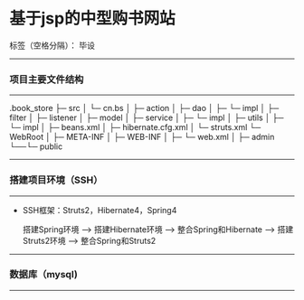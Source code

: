 ﻿# 基于jsp的中型购书网站

标签（空格分隔）： 毕设


----------

### 项目主要文件结构

----------

.book_store
├─ src
│  └─ cn.bs
│     ├─ action
│     ├─ dao
│     ├─ └─ impl
│     ├─ filter
│     ├─ listener
│     ├─ model
│     ├─ service
│     ├─ └─ impl
│     ├─ utils
│     ├─ └─ impl
│     ├─ beans.xml
│     ├─ hibernate.cfg.xml
│     └─ struts.xml
└─ WebRoot
│  ├─ META-INF
│  ├─ WEB-INF
│  ├─ └─ web.xml
│  ├─ admin
└──└─ public

----------


### 搭建项目环境（SSH）


----------

 - SSH框架：Struts2，Hibernate4，Spring4
 


    搭建Spring环境 --> 搭建Hibernate环境 --> 整合Spring和Hibernate --> 搭建Struts2环境 --> 整合Spring和Struts2


----------

### 数据库（mysql)


----------
